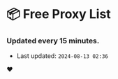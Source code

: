 # :package: Free Proxy List
### Updated every 15 minutes.

- Last updated: `2024-08-13 02:36`

:heart:
